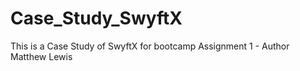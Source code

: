 # Case_Study_SwyftX
This is a Case Study of SwyftX for bootcamp Assignment 1 - Author Matthew Lewis
